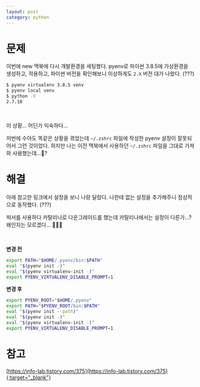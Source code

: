```yaml
---
layout: post
category: python
---
```


# 문제

이번에 new 맥북에 다시 개발환경을 세팅했다. 
pyenv로 파이썬 3.8.5에 가상환경을 생성하고, 적용하고, 파이썬 버전을 확인해보니 이상하게도 `2.X` 버전 대가 나왔다. (???)

```bash
$ pyenv virtualenv 3.8.5 venv
$ pyenv local venv 
$ python -V
2.7.10
```

<br>

이 상황... 어딘가 익숙하다...

저번에 수아도 똑같은 상황을 겪었는데 `~/.zshrc` 파일에 작성한 pyenv 설정이 잘못되어서 그런 것이었다.
하지만 나는 이전 맥북에서 사용하던 `~/.zshrc` 파일을 그대로 가져와 사용했는데...🤔?

# 해결

아래 참고한 링크에서 설정을 보니 나랑 달랐다. 나한테 없는 설정을 추가해주니 정상적으로 동작했다. (???)

빅서를 사용하다 카탈리나로 다운그레이드를 했는데 카탈리나에서는 설정이 다른가...? 왜인지는 모르겠다... 🤔🤔🤔

<br>

**변경 전**

```bash
export PATH="$HOME/.pyenv/bin:$PATH"
eval "$(pyenv init -)"
eval "$(pyenv virtualenv-init -)"
export PYENV_VIRTUALENV_DISABLE_PROMPT=1
```

**변경 후**

```bash
export PYENV_ROOT="$HOME/.pyenv"
export PATH="$PYENV_ROOT/bin:$PATH"
eval "$(pyenv init --path)"
eval "$(pyenv init -)"
eval "$(pyenv virtualenv-init -)"
export PYENV_VIRTUALENV_DISABLE_PROMPT=1
```

# 참고

[https://info-lab.tistory.com/375](https://info-lab.tistory.com/375){:target="_blank"}